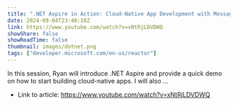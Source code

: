 ```yaml
---
title: ".NET Aspire in Action: Cloud-Native App Development with Messaging Components"
date: 2024-09-04T23:48:18Z
link: https://www.youtube.com/watch?v=xNtRjLDVDWQ
showShare: false
showReadTime: false
thumbnail: images/dotnet.png
tags: ["developer.microsoft.com/en-us/reactor"]
---
```

In this session, Ryan will introduce .NET Aspire and provide a quick demo on how to start building cloud-native apps. I will also ...

- Link to article: https://www.youtube.com/watch?v=xNtRjLDVDWQ